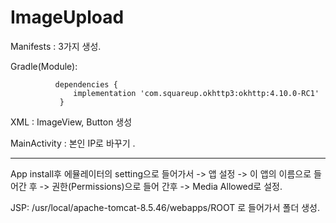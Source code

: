 # ImageUpload

Manifests : 
    <uses-permission android:name="android.permission.READ_EXTERNAL_STORAGE" />
    <uses-permission android:name="android.permission.WRITE_EXTERNAL_STORAGE" />
    <uses-permission android:name="android.permission.INTERNET" />
    3가지 생성.

Gradle(Module):
             
              dependencies {
                  implementation 'com.squareup.okhttp3:okhttp:4.10.0-RC1'
               } 

XML :
ImageView, Button 생성

MainActivity :   본인 IP로 바꾸기 .

****
App install후 에뮬레이터의 setting으로 들어가서 -> 앱 설정 -> 이 앱의 이름으로 들어간 후 
-> 권한(Permissions)으로 들어 간후 -> Media Allowed로 설정. 

JSP:
    /usr/local/apache-tomcat-8.5.46/webapps/ROOT 로 들어가서 
    폴더 생성.
